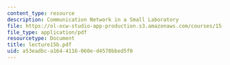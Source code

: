 ```yaml
---
content_type: resource
description: Communication Network in a Small Laboratory
file: https://ol-ocw-studio-app-production.s3.amazonaws.com/courses/15-310-managerial-psychology-laboratory-spring-2003/a53eadbca1644116060ed4570bbed5f0_lecture15b.pdf
file_type: application/pdf
resourcetype: Document
title: lecture15b.pdf
uid: a53eadbc-a164-4116-060e-d4570bbed5f0
---
```

